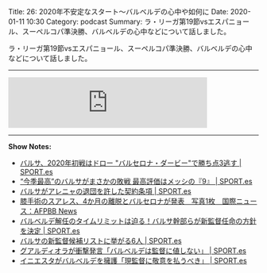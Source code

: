Title: 26: 2020年不安定なスタート〜バルベルデの心中や如何に
Date: 2020-01-11 10:30
Category: podcast
Summary: ラ・リーガ第19節vsエスパニョール、スーペルコパ準決勝、バルベルデの心中などについて話しました。

ラ・リーガ第19節vsエスパニョール、スーペルコパ準決勝、バルベルデの心中などについて話しました。

---

<iframe src="https://anchor.fm/barcafm/embed/episodes/26-2020-ea59dr" height="102px" width="400px" frameborder="0" scrolling="no"></iframe>

---

**Show Notes:**

- [バルサ、2020年初戦はドロー "バルセロナ・ダービー"で勝ち点3逃す \| SPORT\.es](https://sport-japanese.com/news/id/27996)
- [“今季最高”のバルサがまさかの敗戦 最高評価はメッシの『9』 \| SPORT\.es](https://sport-japanese.com/news/id/28088)
- [バルサがアレニャの退団を許した契約条項 \| SPORT\.es](https://sport-japanese.com/barcelona/news/id/28029)
- [膝手術のスアレス、4か月の離脱とバルセロナが発表　写真1枚　国際ニュース：AFPBB News](https://www.afpbb.com/articles/-/3263236)
- [バルベルデ解任のタイムリミットは迫る！バルサ幹部らが新監督任命の方針を決定 \| SPORT\.es](https://sport-japanese.com/barcelona/news/id/28142)
- [バルサの新監督候補リストに挙がる6人 \| SPORT\.es](https://sport-japanese.com/barcelona/news/id/28136)
- [グアルディオラが衝撃発言「バルベルデは監督に値しない」 \| SPORT\.es](https://sport-japanese.com/barcelona/news/id/28137)
- [イニエスタがバルベルデを擁護「現監督に敬意を払うべき」 \| SPORT\.es](https://sport-japanese.com/barcelona/news/id/28140)
